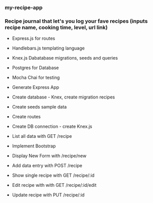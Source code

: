 ### my-recipe-app
### Recipe journal that let's you log your fave recipes (inputs recipe name, cooking time, level, url link)


* Express.js for routes
* Handlebars.js templating language
* Knex.js Dabatabase migrations, seeds and queries
* Postgres for Database 
* Mocha Chai for testing


* Generate Express App
* Create database - Knex, create migration recipes
* Create seeds sample data
* Create routes
* Create DB connection - create Knex.js
* List all data with GET /recipe
* Implement Bootstrap
* Display New Form with /recipe/new
* Add data entry with POST /recipe
* Show single recipe with GET /recipe/:id
* Edit recipe with with GET /recipe/:id/edit
* Update recipe with PUT /recipe/:id
